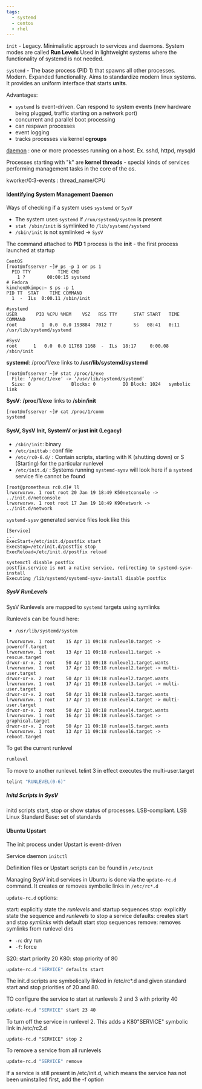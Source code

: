 ```yaml
---
tags:
  - systemd
  - centos
  - rhel
---
```


`init` - Legacy. Minimalistic approach to services and daemons. System modes are called **Run Levels** 
Used in lightweight systems where the functionality of systemd is not needed.

`systemd` - The  base process (PID 1) that spawns all other processes. Modern. Expanded functionality. Aims to standardize modern linux systems. It provides an uniform interface 
that starts **units**. 

Advantages:
* `systemd` Is event-driven. Can respond to system events (new hardware being plugged, traffic starting on a network port)
* concurrent and parallel boot processing
* can respawn processes
* event logging
* tracks processes via kernel **cgroups**

[daemon](https://en.wikipedia.org/wiki/Daemon_(computing)) : one or more processes running on a host. Ex. sshd, httpd, mysqld

Processes starting with "k" are **kernel threads** - special kinds of services performing management tasks in the core of the os.

kworker/0:3-events : thread_name/CPU

#### Identifying System Management Daemon 

Ways of checking if a system uses `systemd` or `SysV`

* The system uses `systemd` if `/run/systemd/system` is present
* `stat /sbin/init` is symlinked to `/lib/systemd/systemd`
* `/sbin/init` is not symlinked -> `SysV`

The command attached to **PID 1** process is the **init** - the first process launched at startup

```
CentOS
[root@nfsserver ~]# ps -p 1 or ps 1
  PID TTY          TIME CMD
    1 ?        00:00:15 systemd
# Fedora
kimchen@kimpc:~ $ ps -p 1
PID TT  STAT    TIME COMMAND
  1  -  ILs  0:00.11 /sbin/init
```

```
#systemd
USER       PID %CPU %MEM    VSZ   RSS TTY      STAT START   TIME COMMAND
root         1  0.0  0.0 193884  7012 ?        Ss   08:41   0:11 /usr/lib/systemd/systemd

#SysV
root      1   0.0  0.0 11768 1168  -  ILs  18:17     0:00.08 /sbin/init
```

**systemd**: /proc/1/exe links to **/usr/lib/systemd/systemd**

```
[root@nfsserver ~]# stat /proc/1/exe
  File: ‘/proc/1/exe’ -> ‘/usr/lib/systemd/systemd’
  Size: 0               Blocks: 0          IO Block: 1024   symbolic link
```

**SysV**: **/proc/1/exe** links to **/sbin/init**

```
[root@nfsserver ~]# cat /proc/1/comm
systemd
```

#### SysV, SysV Init, SystemV or just init (Legacy)

- `/sbin/init`: binary
- `/etc/inittab` : conf file
- `/etc/rc0-6.d/` : Contain scripts, starting with K (shutting down) or S (Starting) for the particular runlevel
- `/etc/init.d/` : Systems running `systemd-sysv` will look here if a `systemd` service file cannot be found

``` 
[root@prometheus rc0.d]# ll
lrwxrwxrwx. 1 root root 20 Jan 19 18:49 K50netconsole -> ../init.d/netconsole
lrwxrwxrwx. 1 root root 17 Jan 19 18:49 K90network -> ../init.d/network
```

`systemd-sysv` generated service files look like this

```
[Service]
...
ExecStart=/etc/init.d/postfix start
ExecStop=/etc/init.d/postfix stop
ExecReload=/etc/init.d/postfix reload
```

```
systemctl disable postfix
postfix.service is not a native service, redirecting to systemd-sysv-install
Executing /lib/systemd/systemd-sysv-install disable postfix
```
##### SysV RunLevels

SysV Runlevels are mapped to `systemd` targets using symlinks

Runlevels can be found here: 
- `/usr/lib/systemd/system`

```
lrwxrwxrwx. 1 root    15 Apr 11 09:18 runlevel0.target -> poweroff.target
lrwxrwxrwx. 1 root    13 Apr 11 09:18 runlevel1.target -> rescue.target
drwxr-xr-x. 2 root    50 Apr 11 09:18 runlevel1.target.wants
lrwxrwxrwx. 1 root    17 Apr 11 09:18 runlevel2.target -> multi-user.target
drwxr-xr-x. 2 root    50 Apr 11 09:18 runlevel2.target.wants
lrwxrwxrwx. 1 root    17 Apr 11 09:18 runlevel3.target -> multi-user.target
drwxr-xr-x. 2 root    50 Apr 11 09:18 runlevel3.target.wants
lrwxrwxrwx. 1 root    17 Apr 11 09:18 runlevel4.target -> multi-user.target
drwxr-xr-x. 2 root    50 Apr 11 09:18 runlevel4.target.wants
lrwxrwxrwx. 1 root    16 Apr 11 09:18 runlevel5.target -> graphical.target
drwxr-xr-x. 2 root    50 Apr 11 09:18 runlevel5.target.wants
lrwxrwxrwx. 1 root    13 Apr 11 09:18 runlevel6.target -> reboot.target
```

To get the current runlevel

```bash
runlevel
```

To move to another runlevel. telint 3 in effect executes the multi-user.target

```bash
telint "RUNLEVEL(0-6)"
```

##### Initd Scripts in SysV

initd scripts start, stop or show status of processes. LSB-compliant. 
LSB Linux Standard Base: set of standards

#### Ubuntu Upstart

The init process under Upstart is event-driven

Service daemon
`initctl`

Definition files or Upstart scripts can be found in
`/etc/init`

Managing SysV init.d  services in Ubuntu is done via the `update-rc.d` command. It creates or removes symbolic links in `/etc/rc*.d `

`update-rc.d` options:

start: explicitly state the *runlevels* and startup sequences
stop: explicitly state the sequence and *runlevels* to stop a service
defaults: creates start and stop *symlinks* with default start stop sequences
remove: removes symlinks from runlevel dirs
- `-n`: dry run
- `-f`: force

S20: start priority 20
K80: stop priority of 80

``` bash
update-rc.d "SERVICE" defaults start 
```

The init.d scripts are symbolically linked in /etc/rc*.d and given standard start and stop priorities of 20 and 80.

TO configure the service to start at runlevels 2 and 3 with priority 40

``` bash
update-rc.d "SERVICE" start 23 40
```

To turn off the service in runlevel 2. This adds a K80"SERVICE" symbolic link in /etc/rc2.d 

```
update-rc.d "SERVICE" stop 2
```

To remove a service from all runlevels

```bash
update-rc.d "SERVICE" remove
```

If a service is still present in /etc/init.d, which means the service has not been uninstalled first, add the -f option